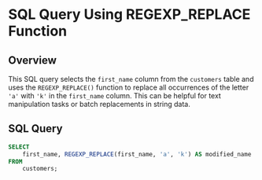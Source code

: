 # SQL Query Using REGEXP_REPLACE Function

## Overview

This SQL query selects the `first_name` column from the `customers` table and uses the `REGEXP_REPLACE()` function to replace all occurrences of the letter `'a'` with `'k'` in the `first_name` column. This can be helpful for text manipulation tasks or batch replacements in string data.

## SQL Query

```sql
SELECT 
    first_name, REGEXP_REPLACE(first_name, 'a', 'k') AS modified_name
FROM
    customers;
